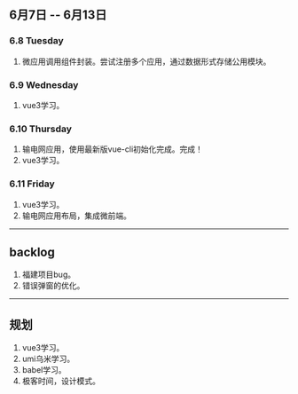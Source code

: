 ## 6月7日 -- 6月13日

### 6.8 Tuesday
1. 微应用调用组件封装。尝试注册多个应用，通过数据形式存储公用模块。

### 6.9 Wednesday
1. vue3学习。

### 6.10 Thursday
1. 输电网应用，使用最新版vue-cli初始化完成。完成！
2. vue3学习。

### 6.11 Friday
1. vue3学习。
2. 输电网应用布局，集成微前端。

----------------------
## backlog
1. 福建项目bug。
1. 错误弹窗的优化。

----------------------
## 规划
1. vue3学习。
2. umi乌米学习。
3. babel学习。
4. 极客时间，设计模式。

